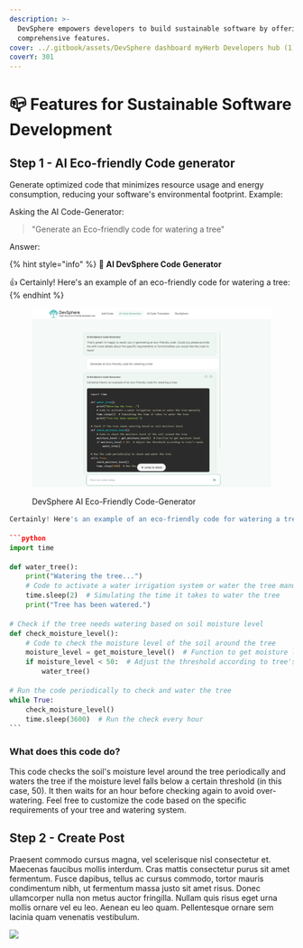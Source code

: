 ```yaml
---
description: >-
  DevSphere empowers developers to build sustainable software by offering
  comprehensive features.
cover: ../.gitbook/assets/DevSphere dashboard myHerb Developers hub (1).png
coverY: 301
---
```


# 📪 Features for Sustainable Software Development

## Step 1 - **AI Eco-friendly Code generator**

Generate optimized code that minimizes resource usage and energy consumption, reducing your software's environmental footprint. Example:

Asking the AI Code-Generator:

> "Generate an Eco-friendly code for watering a tree"

Answer:

{% hint style="info" %}
:robot: **AI DevSphere Code Generator**

:thumbsup: Certainly! Here's an example of an eco-friendly code for watering a tree:
{% endhint %}

<figure><img src="../.gitbook/assets/AI code generator DevSphere v1.png" alt=""><figcaption><p>DevSphere AI Eco-Friendly Code-Generator</p></figcaption></figure>

````python
Certainly! Here's an example of an eco-friendly code for watering a tree:

```python
import time

def water_tree():
    print("Watering the tree...")
    # Code to activate a water irrigation system or water the tree manually
    time.sleep(2)  # Simulating the time it takes to water the tree
    print("Tree has been watered.")

# Check if the tree needs watering based on soil moisture level
def check_moisture_level():
    # Code to check the moisture level of the soil around the tree
    moisture_level = get_moisture_level()  # Function to get moisture level
    if moisture_level < 50:  # Adjust the threshold according to tree's needs
        water_tree()

# Run the code periodically to check and water the tree
while True:
    check_moisture_level()
    time.sleep(3600)  # Run the check every hour
```
````

### What does this code do?

This code checks the soil's moisture level around the tree periodically and waters the tree if the moisture level falls below a certain threshold (in this case, 50). It then waits for an hour before checking again to avoid over-watering. Feel free to customize the code based on the specific requirements of your tree and watering system.

## Step 2 - Create Post

Praesent commodo cursus magna, vel scelerisque nisl consectetur et. Maecenas faucibus mollis interdum. Cras mattis consectetur purus sit amet fermentum. Fusce dapibus, tellus ac cursus commodo, tortor mauris condimentum nibh, ut fermentum massa justo sit amet risus. Donec ullamcorper nulla non metus auctor fringilla. Nullam quis risus eget urna mollis ornare vel eu leo. Aenean eu leo quam. Pellentesque ornare sem lacinia quam venenatis vestibulum.

![](https://images.unsplash.com/photo-1515378791036-0648a3ef77b2?crop=entropy\&cs=tinysrgb\&fm=jpg\&ixid=MnwxOTcwMjR8MHwxfHNlYXJjaHw2fHxwb3N0fGVufDB8fHx8MTY2MDU4ODAzMg\&ixlib=rb-1.2.1\&q=80)
